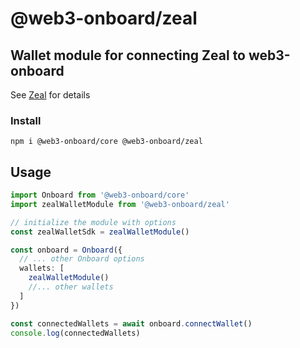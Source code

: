 # @web3-onboard/zeal

## Wallet module for connecting Zeal to web3-onboard

See [Zeal](https://www.zeal.app/) for details

### Install

`npm i @web3-onboard/core @web3-onboard/zeal`

## Usage

```typescript
import Onboard from '@web3-onboard/core'
import zealWalletModule from '@web3-onboard/zeal'

// initialize the module with options
const zealWalletSdk = zealWalletModule()

const onboard = Onboard({
  // ... other Onboard options
  wallets: [
    zealWalletModule()
    //... other wallets
  ]
})

const connectedWallets = await onboard.connectWallet()
console.log(connectedWallets)
```
